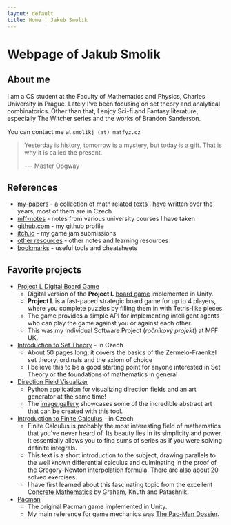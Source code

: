 ```yaml
---
layout: default
title: Home | Jakub Smolik
---
```


# Webpage of Jakub Smolik

## About me

I am a CS student at the Faculty of Mathematics and Physics, Charles University in Prague. Lately I've been focusing on set theory and analytical combinatorics. Other than that, I enjoy Sci-fi and Fantasy literature, especially The Witcher series and the works of Brandon Sanderson.

You can contact me at `smolikj (at) matfyz.cz`

> Yesterday is history, tomorrow is a mystery, but today is a gift. That is why it is called the present.
>
> --- Master Oogway

## References

- [my-papers](papers) - a collection of math related texts I have written over the years; most of them are in Czech
- [mff-notes](mff-notes) - notes from various university courses I have taken
- [github.com](https://github.com/couleslaw) - my github profile
- [itch.io](https://itch.io/profile/couleslaw) - my game jam submissions
- [other resources](other) - other notes and learning resources
- [bookmarks](./bookmarks) - useful tools and cheatsheets

## Favorite projects

- [Project L Digital Board Game](https://github.com/Couleslaw/Project-L)
  - Digital version of the **Project L** [board game](https://www.boardcubator.com/games/project-l/) implemented in Unity.
  - **Project L** is a fast-paced strategic board game for up to 4 players, where you complete puzzles by filling them in with Tetris-like pieces.
  - The game provides a simple API for implementing intelligent agents who can play the game against you or against each other.
  - This was my Individual Software Project (_ročníkový projekt_) at MFF UK.
- [Introduction to Set Theory](https://raw.githack.com/Couleslaw/my-papers/main/cs/Introduction_To_Set_Theory.pdf) - in Czech
  - About 50 pages long, it covers the basics of the Zermelo-Fraenkel set theory, ordinals and the axiom of choice
  - I believe this to be a good starting point for anyone interested in Set Theory or the foundations of mathematics in general
- [Direction Field Visualizer](https://github.com/Couleslaw/Direction-Field-Visualizer)
  - Python application for visualizing direction fields and an art generator at the same time!
  - The [image gallery](https://github.com/Couleslaw/Direction-Field-Visualizer/wiki/gallery) showcases some of the incredible abstract art that can be created with this tool.
- [Introduction to Finite Calculus](https://raw.githack.com/Couleslaw/my-papers/main/cs/Finite_Calculus.pdf) - in Czech
  - Finite Calculus is probably the most interesting field of mathematics that you've never heard of. Its beauty lies in its simplicity and power. It essentially allows you to find sums of series as if you were solving definite integrals.
  - This text is a short introduction to the subject, drawing parallels to the well known differential calculus and culminating in the proof of the Gregory-Newton interpolation formula. There are also about 20 solved exercises.
  - I have first learned about this fascinating topic from the excellent [Concrete Mathematics](https://en.wikipedia.org/wiki/Concrete_Mathematics) by Graham, Knuth and Patashnik.
- [Pacman](https://github.com/Couleslaw/Pac-man)
  - The original Pacman game implemented in Unity.
  - My main reference for game mechanics was [The Pac-Man Dossier](https://pacman.holenet.info/).
